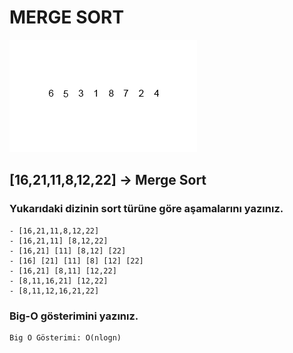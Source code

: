 # MERGE SORT
![image](img/Merge-sort-example-300px.gif)

## [16,21,11,8,12,22] -> Merge Sort

### Yukarıdaki dizinin sort türüne göre aşamalarını yazınız.
```
- [16,21,11,8,12,22]
- [16,21,11] [8,12,22]
- [16,21] [11] [8,12] [22]
- [16] [21] [11] [8] [12] [22]
- [16,21] [8,11] [12,22]
- [8,11,16,21] [12,22]
- [8,11,12,16,21,22]
```
### Big-O gösterimini yazınız.
```
Big O Gösterimi: O(nlogn)
```
